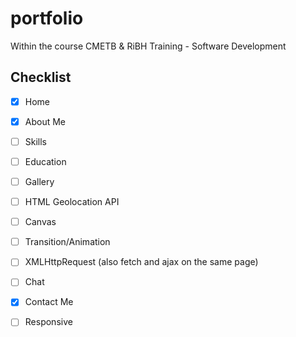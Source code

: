 # portfolio
Within the course CMETB & RiBH Training - Software Development

## Checklist
- [x] Home
- [x] About Me
- [ ] Skills
- [ ] Education
- [ ] Gallery
- [ ] HTML Geolocation API
- [ ] Canvas
- [ ] Transition/Animation
- [ ] XMLHttpRequest (also fetch and ajax on the same page)
- [ ] Chat
- [x] Contact Me
- [ ] Responsive

